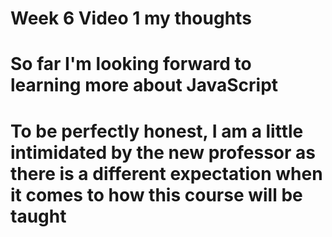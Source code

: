 # Week 6 Video 1 my thoughts

# So far I'm looking forward to learning more about JavaScript

# To be perfectly honest, I am a little intimidated by the new professor as there is a different expectation when it comes to how this course will be taught
